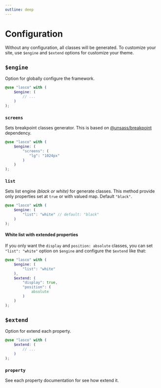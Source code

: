 ```yaml
---
outline: deep
---
```


# Configuration

Without any configuration, all classes will be generated. To customize your site, use `$engine` and `$extend` options
for customize your theme.

## `$engine`

Option for globally configure the framework.

```scss
@use "lasco" with (
    $engine: (
        // ...
    )
);
```

### `screens`

Sets breakpoint classes generator. This is based on [@unsass/breakpoint](https://github.com/unsass/breakpoint)
dependency.

```scss
@use "lasco" with (
    $engine: (
        "screens": (
           "lg": "1024px"        
        )
    )
);
```

### `list`

Sets list engine _(black or white)_ for generate classes. This method provide only properties set at `true` or with
valued map. Default `"black"`.

```scss
@use "lasco" with (
    $engine: (
        "list": "white" // default: "black"
    )
);
```

#### White list with extended properties

If you only want the `display` and `position: absolute` classes, you can set `"list": "white"` option on `$engine` and
configure the `$extend` like that:

```scss
@use "lasco" with (
    $engine: (
        "list": "white"
    ),
    $extend: (
        "display": true,
        "position": (
            absolute
        )
    )
);
```

## `$extend`

Option for extend each property.

```scss
@use "lasco" with (
    $extend: (
        // ...
    )
);
```

### `property`

See each property documentation for see how extend it.
